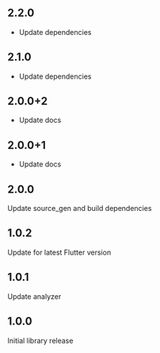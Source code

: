 ## 2.2.0

- Update dependencies

## 2.1.0

- Update dependencies

## 2.0.0+2

- Update docs

## 2.0.0+1

- Update docs

## 2.0.0

Update source_gen and build dependencies

## 1.0.2

Update for latest Flutter version

## 1.0.1

Update analyzer

## 1.0.0

Initial library release
